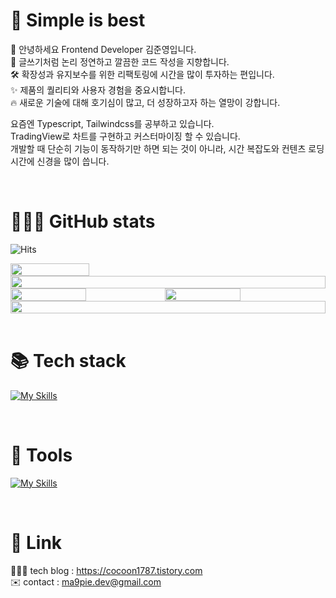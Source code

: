 # 💎 Simple is best
👋 안녕하세요 Frontend Developer 김준영입니다.  
📝 글쓰기처럼 논리 정연하고 깔끔한 코드 작성을 지향합니다.  
🛠️ 확장성과 유지보수를 위한 리팩토링에 시간을 많이 투자하는 편입니다.  
✨ 제품의 퀄리티와 사용자 경험을 중요시합니다.  
🔥 새로운 기술에 대해 호기심이 많고, 더 성장하고자 하는 열망이 강합니다.  

요즘엔 Typescript, Tailwindcss를 공부하고 있습니다.  
TradingView로 차트를 구현하고 커스터마이징 할 수 있습니다.  
개발할 때 단순히 기능이 동작하기만 하면 되는 것이 아니라, 시간 복잡도와 컨텐츠 로딩 시간에 신경을 많이 씁니다.  

<br/>  

# 👨🏻‍💻 GitHub stats
![Hits](https://hits.seeyoufarm.com/api/count/incr/badge.svg?url=https%3A%2F%2Fgithub.com%2Fma9pie&count_bg=%2379C83D&title_bg=%23555555&icon=&icon_color=%23E7E7E7&title=hits&edge_flat=false)

<div style="display: flex">
    <img width="50%" src="https://api.opgc.me/githubs/users/ma9pie/tag/?theme=dracula" />
</div>

<div style="display: flex">
    <img width="100%" src="https://github-profile-trophy.vercel.app/?username=ma9pie&no-bg=true&column=7&theme=darkhub" />
</div>

<div style="display: flex">
     <img width="49%" src="https://github-readme-stats.vercel.app/api/top-langs/?username=ma9pie&layout=compact&theme=transparent" />  
    <img width="49%" src="https://github-readme-stats.vercel.app/api?username=ma9pie&show_icons=true&theme=transparent" />
</div>

<div style="display: flex">
    <img width="100%" src="https://github-readme-activity-graph.cyclic.app/graph?username=ma9pie&theme=github-compact"/>   
</div>

<br/>
    
 
# 📚 Tech stack
[![My Skills](https://skillicons.dev/icons?i=html,css,ts,react,nextjs,redux,emotion,tailwind,sass&perline=5)](https://skillicons.dev)

<br/>


# 🔨 Tools
[![My Skills](https://skillicons.dev/icons?i=git,github,gitlab,vscode,aws,jenkins,figma,sentry&perline=5)](https://skillicons.dev)

<br/>


# 🔗 Link
👨🏻‍💻 tech blog : https://cocoon1787.tistory.com  
✉️ contact : ma9pie.dev@gmail.com  

